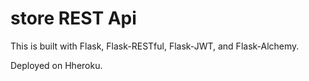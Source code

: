 # store REST Api

This is built with Flask, Flask-RESTful, Flask-JWT, and Flask-Alchemy.

Deployed on Hheroku.

